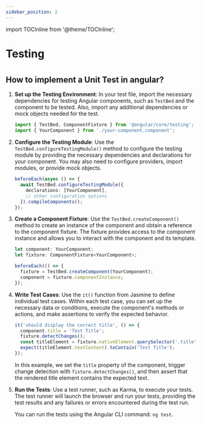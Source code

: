 ```yaml
---
sidebar_position: 2
---
```

import TOCInline from '@theme/TOCInline';

# Testing
# <TOCInline toc={toc} />
## How to implement a Unit Test in angular?

1. **Set up the Testing Environment**:
   In your test file, import the necessary dependencies for testing Angular components, such as `TestBed` and the component to be tested. Also, import any additional dependencies or mock objects needed for the test.

   ```typescript
   import { TestBed, ComponentFixture } from '@angular/core/testing';
   import { YourComponent } from './your-component.component';
   ```

2. **Configure the Testing Module**:
   Use the `TestBed.configureTestingModule()` method to configure the testing module by providing the necessary dependencies and declarations for your component. You may also need to configure providers, import modules, or provide mock objects.

   ```typescript
   beforeEach(async () => {
     await TestBed.configureTestingModule({
       declarations: [YourComponent],
       // other configuration options
     }).compileComponents();
   });
   ```

3. **Create a Component Fixture**:
   Use the `TestBed.createComponent()` method to create an instance of the component and obtain a reference to the component fixture. The fixture provides access to the component instance and allows you to interact with the component and its template.

   ```typescript
   let component: YourComponent;
   let fixture: ComponentFixture<YourComponent>;

   beforeEach(() => {
     fixture = TestBed.createComponent(YourComponent);
     component = fixture.componentInstance;
   });
   ```

4. **Write Test Cases**:
   Use the `it()` function from Jasmine to define individual test cases. Within each test case, you can set up the necessary data or conditions, execute the component's methods or actions, and make assertions to verify the expected behavior.

   ```typescript
   it('should display the correct title', () => {
     component.title = 'Test Title';
     fixture.detectChanges();
     const titleElement = fixture.nativeElement.querySelector('.title');
     expect(titleElement.textContent).toContain('Test Title');
   });
   ```

   In this example, we set the `title` property of the component, trigger change detection with `fixture.detectChanges()`, and then assert that the rendered title element contains the expected text.

5. **Run the Tests**:
   Use a test runner, such as Karma, to execute your tests. The test runner will launch the browser and run your tests, providing the test results and any failures or errors encountered during the test run.

   You can run the tests using the Angular CLI command: `ng test`.

